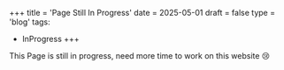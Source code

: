 +++
title = 'Page Still In Progress'
date = 2025-05-01
draft = false
type = 'blog'
tags: 
  - InProgress
+++

This Page is still in progress, need more time to work on this website 😢

